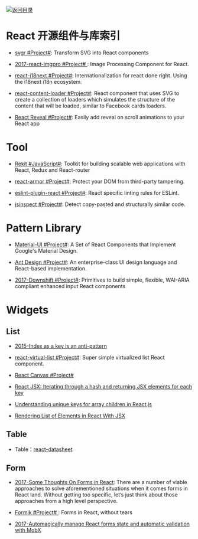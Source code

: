 [![返回目录](https://parg.co/UGo)](https://github.com/wxyyxc1992/Awesome-Links)

# React 开源组件与库索引

* [svgr #Project#](https://github.com/smooth-code/svgr): Transform SVG into React components

- [2017-react-imgpro #Project# ](https://github.com/nitin42/react-imgpro): Image Processing Component for React.

- [react-i18next #Project#](https://github.com/i18next/react-i18next): Internationalization for react done right. Using the i18next i18n ecosystem.

* [react-content-loader #Project#](https://github.com/danilowoz/react-content-loader): React component that uses SVG to create a collection of loaders which simulates the structure of the content that will be loaded, similar to Facebook cards loaders.

* [React Reveal #Project#](https://github.com/rnosov/react-reveal): Easily add reveal on scroll animations to your React app

# Tool

* [Rekit #JavaScript#](https://github.com/supnate/rekit): Toolkit for building scalable web applications with React, Redux and React-router

* [react-armor #Project#](https://github.com/elierotenberg/react-armor): Protect your DOM from third-party tampering.

* [eslint-plugin-react #Project#](https://parg.co/b11): React specific linting rules for ESLint.

* [jsinspect #Project#](https://github.com/danielstjules/jsinspect): Detect copy-pasted and structurally similar code.

# Pattern Library

* [Material-UI #Project#](http://www.material-ui.com/#/): A Set of React Components that Implement Google's Material Design.

- [Ant Design #Project#](https://www.hugedomains.com/domain_profile.cfm?d=ant-design&e=com): An enterprise-class UI design language and React-based implementation.

* [2017-Downshift #Project#](https://medium.com/@kentcdodds/introducing-downshift-for-react-b1de3fca0817): Primitives to build simple, flexible, WAI-ARIA compliant enhanced input React components

# Widgets

## List

* [2015-Index as a key is an anti-pattern](https://parg.co/beq)

* [react-virtual-list #Project#](https://github.com/developerdizzle/react-virtual-list): Super simple virtualized list React component.

* [React Canvas #Project# ](https://github.com/Flipboard/react-canvas)

* [React JSX: Iterating through a hash and returning JSX elements for each key](http://stackoverflow.com/questions/29534224/react-jsx-iterating-through-a-hash-and-returning-jsx-elements-for-each-key)

* [Understanding unique keys for array children in React.js](http://stackoverflow.com/questions/28329382/understanding-unique-keys-for-array-children-in-react-js)

* [Rendering List of Elements in React With JSX](http://jasonjl.me/blog/2015/04/18/rendering-list-of-elements-in-react-with-jsx/)

## Table

* Table：[react-datasheet](https://nadbm.github.io/react-datasheet/)

## Form

* [2017-Some Thoughts On Forms in React](https://parg.co/bIR): There are a number of viable approaches to solve aforementioned situations when it comes forms in React land. Without getting too specific, let’s just think about those approaches from a high level perspective.

* [Formik #Project# ](https://github.com/jaredpalmer/formik): Forms in React, without tears

* [2017-Automagically manage React forms state and automatic validation with MobX](https://medium.com/@foxhound87/automagically-manage-react-forms-state-with-mobx-and-automatic-validation-2b00a32b9769)
